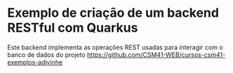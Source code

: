 # Exemplo de criação de um backend RESTful com Quarkus

Este backend implementa as operações REST usadas para interagir
com o banco de dados do projeto https://github.com/CSM41-WEB/cursos-csm41-exemplos-adivinhe
